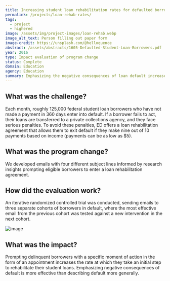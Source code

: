 ```yaml
---
title: Increasing student loan rehabilitation rates for defaulted borrowers
permalink: /projects/loan-rehab-rates/
tags: 
  - project
  - highered
image: /assets/img/project-images/loan-rehab.webp
image_alt_text: Person filling out paper form
image-credit: https://unsplash.com/@helloquence
abstract: /assets/abstracts/1605-Defaulted-Student-Loan-Borrowers.pdf
year: 2016
type: Impact evaluation of program change
status: Complete
domain: Education
agency: Education
summary: Emphasizing the negative consequences of loan default increases entry into loan rehabilitation programs
---
```

## What was the challenge?
Each month, roughly 125,000 federal student loan borrowers who have not made a payment in 360 days enter into default. If a borrower fails to act, their loans are transferred to a private collections agency, and they face serious penalties. To avoid these penalties, ED offers a loan rehabilitation agreement that allows them to exit default if they make nine out of 10 payments based on income (payments can be as low as $5).

## What was the program change?
We developed emails with four different subject lines informed by research insights prompting eligible borrowers to enter a loan rehabilitation agreement.

## How did the evaluation work?
An iterative randomized controlled trial was conducted, sending emails to three separate cohorts of borrowers in default, where the most effective email from the previous cohort was tested against a new intervention in the next cohort.

![image]({{site.baseurl}}/assets/img/project-images/1605-graph.webp)

## What was the impact?
Prompting delinquent borrowers with a specific moment of action in the form of an appointment increases the rate at which they take an initial step to rehabilitate their student loans. Emphasizing negative consequences of default is more effective than describing default more generally.
